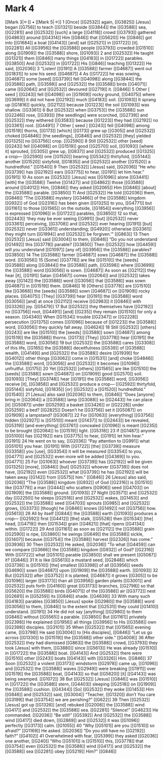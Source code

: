 # Mark 4
[[Mark 3|←]] • [[Mark 5|→]]
1 [Once] [[G2532]] again, [[G3825]] [Jesus] began [[G756]] to teach [[G1321]] beside [[G3844]] the [[G3588]] sea, [[G2281]] and [[G2532]] [such] a large [[G4118]] crowd [[G3793]] gathered [[G4863]] around [[G4314]] Him [[G846]] that [[G5620]] He [[G846]] got into [[G1684]] a boat [[G4143]] [and] sat [[G2521]] in [[G1722]] [it]. [[G2281]] All [[G3956]] the [[G3588]] people [[G3793]] crowded [[G1510]] along [[G1909]] the [[G3588]] shore, [[G1093]] 
2 and [[G2532]] He taught [[G1321]] them [[G846]] many things [[G4183]] in [[G1722]] parables. [[G3850]] And [[G2532]] in [[G1722]] His [[G846]] teaching [[G1322]] He said, [[G2036]] 
3 “Listen! [[G191]] A [[G3588]] farmer [[G4687]] went out [[G1831]] to sow his seed. [[G4687]] 
4 As [[G1722]] he was sowing, [[G4687]] some [seed] [[G3739]] fell [[G4098]] along [[G3844]] the [[G3588]] path, [[G3598]] and [[G2532]] the [[G3588]] birds [[G4071]] came [[G2064]] and [[G2532]] devoured [[G2719]] it. [[G846]] 
5 Other [ seed ] [[G243]] fell [[G4098]] on [[G1909]] rocky ground, [[G4075]] where [[G3699]] it did not have [[G2192]] much [[G4183]] soil. [[G1093]] It sprang up [[G1816]] quickly, [[G2112]] because [[G1223]] the soil [[G1093]] was shallow. [[G3361]] 
6 But [[G2532]] when [[G3753]] the [[G3588]] sun [[G2246]] rose, [[G393]] [the seedlings] were scorched, [[G2739]] and [[G2532]] they withered [[G3583]] because [[G1223]] they had [[G2192]] no [[G3361]] root. [[G4491]] 
7 Other [ seed ] [[G243]] fell [[G4098]] among [[G1519]] thorns, [[G173]] [which] [[G173]] grew up [[G305]] and [[G2532]] choked [[G4846]] [the seedlings], [[G846]] and [[G2532]] [they] yielded [[G1325]] no [[G3756]] crop. [[G2590]] 
8 Still [[G2532]] other [seed] [[G243]] fell [[G4098]] on [[G1519]] good [[G2570]] soil, [[G1093]] [where it] sprouted, [[G305]] grew up, [[G837]] and [[G2532]] produced [[G1325]] a crop— [[G2590]] one [[G1520]] bearing [[G5342]] thirtyfold, [[G5144]] another [[G1520]] sixtyfold, [[G1835]] and [[G2532]] another [[G1520]] a hundredfold.” [[G1540]] 
9 Then [[G2532]] [Jesus] said, [[G2036]] “He who [[G3739]] has [[G2192]] ears [[G3775]] to hear, [[G191]] let him hear.” [[G191]] 
10 As soon as [[G2532]] [Jesus] was [[G1096]] alone [[G3441]] [with] the [[G3588]] Twelve [[G1427]] and [[G4862]] those [[G3588]] around [[G4012]] Him, [[G846]] they asked [[G2065]] Him [[G846]] [about] the [[G3588]] parable. [[G3850]] 
11 And [[G2532]] He told [[G2036]] them, [[G846]] “The [[G3588]] mystery [[G3466]] of the [[G3588]] kingdom [[G932]] of God [[G2316]] has been given [[G1325]] to you, [[G4771]] but [[G1161]] to those [[G1565]] on the outside, [[G1854]] everything [[G3956]] is expressed [[G1096]] in [[G1722]] parables, [[G3850]] 
12 so that, [[G2443]] ‘they may be ever seeing [[G991]] [but] [[G2532]] never [[G3361]] perceiving, [[G3708]] and [[G2532]] ever hearing [[G191]] [but] [[G2532]] never [[G3361]] understanding; [[G4920]] otherwise [[G3361]] they might turn [[G1994]] and [[G2532]] be forgiven.’” [[G863]] 
13 Then [[G2532]] [Jesus] said [[G3004]] to them, [[G846]] “Do you not understand [[G1492]] this [[G3778]] parable? [[G3850]] Then [[G2532]] how [[G4459]] will you understand [[G1097]] [any of] [[G3956]] the [[G3588]] parables? [[G3850]] 
14 The [[G3588]] farmer [[G4687]] sows [[G4687]] the [[G3588]] word. [[G3056]] 
15 [Some] [[G3778]] are like [[G1510]] the [seeds] [[G3588]] along [[G3844]] the [[G3588]] path, [[G3598]] where [[G3699]] the [[G3588]] word [[G3056]] is sown. [[G4687]] As soon as [[G2112]] they hear [it], [[G191]] Satan [[G4567]] comes [[G2064]] and [[G2532]] takes away [[G142]] the [[G3588]] word [[G3056]] that [[G3588]] was sown [[G4687]] in [[G1519]] them. [[G846]] 
16 [Others] [[G3778]] are [[G1510]] like [[G3668]] the [seeds] [[G3588]] sown [[G4687]] on [[G1909]] rocky places. [[G4075]] [They] [[G3739]] hear [[G191]] the [[G3588]] word [[G3056]] [and] at once [[G2112]] receive [[G2983]] it [[G846]] with [[G3326]] joy. [[G5479]] 
17 But [[G2532]] they themselves have [[G2192]] no [[G3756]] root, [[G4491]] [and] [[G235]] they remain [[G1510]] for only a season. [[G4340]] When [[G1534]] trouble [[G2347]] or [[G2228]] persecution [[G1375]] comes [[G1096]] because of [[G1223]] the [[G3588]] word, [[G3056]] they quickly fall away. [[G4624]] 
18 Still [[G2532]] [others] [[G243]] are like [[G1510]] the [seeds] [[G3588]] sown [[G4687]] among [[G1519]] the [[G3588]] thorns. [[G173]] [They] [[G3778]] hear [[G191]] the [[G3588]] word, [[G3056]] 
19 but [[G2532]] the [[G3588]] cares [[G3308]] of this life, [[G165]] the [[G3588]] deceitfulness [[G539]] of [[G3588]] wealth, [[G4149]] and [[G2532]] the [[G3588]] desire [[G1939]] for [[G4012]] other things [[G3062]] come in [[G1531]] [and] choke [[G4846]] the [[G3588]] word, [[G3056]] and [[G2532]] it becomes [[G1096]] unfruitful. [[G175]] 
20 Yet [[G2532]] [others] [[G1565]] are like [[G1510]] the [seeds] [[G3588]] sown [[G4687]] on [[G1909]] good [[G2570]] soil. [[G1093]] [They] [[G3748]] hear [[G191]] the [[G3588]] word, [[G3056]] receive [it], [[G3858]] and [[G2532]] produce a crop— [[G2592]] thirtyfold, [[G5144]] sixtyfold, [[G1835]] [or] [[G2532]] a [[G1520]] hundredfold.” [[G1540]] 
21 [Jesus] also said [[G2036]] to them, [[G846]] “Does [anyone] bring in [[G2064]] a [[G3588]] lamp [[G3088]] so [[G2443]] he can place [it] [[G5087]] under [[G5259]] a basket [[G3426]] or [[G2228]] under [[G5259]] a bed? [[G2825]] Doesn’t he [[G3756]] set it [[G5087]] on [[G1909]] a lampstand? [[G3087]] 
22 For [[G1063]] [everything] [[G3756]] hidden [[G2927]] is [[G1510]] meant [[G1437]] to [[G2443]] be revealed, [[G5319]] [and everything] [[G3761]] concealed [[G1096]] is meant [[G235]] to be brought [[G2064]] to [[G1519]] light. [[G5318]] 
23 If [[G1487]] anyone [[G5100]] has [[G2192]] ears [[G3775]] to hear, [[G191]] let him hear.” [[G191]] 
24 He went on to say, [[G2036]] “Pay attention to [[G991]] what [[G5101]] you hear. [[G191]] With [[G1722]] [the] [[G3739]] measure [[G3358]] you [use], [[G3354]] it will be measured [[G3354]] to you, [[G4771]] and [[G2532]] even more will be added [[G4369]] to you. [[G4771]] 
25 For [[G1063]] whoever [[G3739]] has [[G2192]] will be given [[G1325]] [more], [[G846]] [but] [[G2532]] whoever [[G3739]] does not have, [[G2192]] even [[G2532]] what [[G3739]] he has [[G2192]] will be taken away [[G142]] from [[G575]] him.” [[G846]] 
26 [Jesus] also said, [[G2036]] “The [[G3588]] kingdom [[G932]] of God [[G2316]] is [[G1510]] like [[G3779]] a man [[G444]] who scatters [[G906]] seed [[G4703]] on [[G1909]] the [[G3588]] ground. [[G1093]] 
27 Night [[G3571]] and [[G2532]] day [[G2250]] he sleeps [[G2518]] and [[G2532]] wakes, [[G1453]] and [[G2532]] the [[G3588]] seed [[G4703]] sprouts [[G985]] and [[G2532]] grows, [[G3373]] [though] he [[G846]] knows [[G1492]] not [[G3756]] how. [[G5613]] 
28 All by itself [[G844]] the [[G3588]] earth [[G1093]] produces a crop— [[G2592]] first [[G4412]] [the] stalk, [[G5528]] then [[G1534]] [the] head, [[G4719]] then [[G1534]] grain [[G4621]] [that] ripens [[G4134]] within. [[G1722]] 
29 And [[G1161]] as soon as [[G2112]] the [[G3588]] grain [[G2590]] is ripe, [[G3860]] he swings [[G649]] the [[G3588]] sickle, [[G1407]] because [[G3754]] the [[G3588]] harvest [[G2326]] has come.” [[G3936]] 
30 Then [[G2532]] He asked, [[G2036]] “To what [[G4459]] can we compare [[G3666]] the [[G3588]] kingdom [[G932]] of God? [[G2316]] With [[G1722]] what [[G5101]] parable [[G3850]] shall we present [[G5087]] it? [[G846]] 
31 It is like [[G5613]] a mustard seed, [[G2848]] which [[G3739]] is [[G1510]] [the] smallest [[G3398]] of all [[G3956]] seeds [[G4690]] sown [[G4687]] upon [[G1909]] the [[G3588]] earth. [[G1093]] 
32 But [[G2532]] after [[G3752]] it is planted, [[G4687]] it grows [[G305]] to be [[G1096]] larger [[G3173]] than all [[G3956]] garden plants [[G3001]] and [[G2532]] puts forth [[G4160]] great [[G3173]] branches, [[G2798]] so that [[G5620]] the [[G3588]] birds [[G4071]] of the [[G3588]] air [[G3772]] nest [[G2681]] in [[G5259]] its [[G846]] shade. [[G4639]] 
33 With many such [[G4183]] parables [[G3850]] [Jesus] spoke [[G2980]] the [[G3588]] word [[G3056]] to them, [[G846]] to the extent that [[G2531]] they could [[G1410]] understand. [[G191]] 
34 He did not say [anything] [[G2980]] to them [[G846]] without [[G5565]] a parable. [[G3850]] But [[G1161]] privately [[G2398]] He explained [[G1956]] all things [[G3956]] to His [[G3588]] own [[G2398]] disciples. [[G3101]] 
35 When [[G2532]] that [[G1565]] evening came, [[G3798]] He said [[G3004]] to [His disciples], [[G846]] “Let us go across [[G1330]] to [[G1519]] the [[G3588]] other side.” [[G4008]] 
36 After [[G2532]] they had dismissed [[G863]] the [[G3588]] crowd, [[G3793]] they took [Jesus] with them, [[G3880]] since [[G5613]] He was already [[G1510]] in [[G1722]] the [[G3588]] boat. [[G4143]] And [[G2532]] there were [[G1510]] other [[G243]] boats [[G4143]] with [[G3326]] Him. [[G846]] 
37 Soon [[G2532]] a violent [[G3173]] windstorm [[G2978]] came up, [[G1096]] and [[G2532]] the [[G3588]] waves [[G2949]] were breaking [[G1911]] over [[G1519]] the [[G3588]] boat, [[G4143]] so that [[G5620]] [it] [[G4143]] was being swamped. [[G1072]] 
38 But [[G2532]] [Jesus] [[G846]] was [[G1510]] in [[G1722]] the [[G3588]] stern, [[G4403]] sleeping [[G2518]] on [[G1909]] the [[G3588]] cushion. [[G4344]] [So] [[G2532]] they woke [[G1453]] Him [[G846]] and [[G2532]] said, [[G3004]] “Teacher, [[G1320]] don’t You care [[G3199]] that [[G3754]] we are perishing?” [[G622]] 
39 Then [[G2532]] [Jesus] got up [[G1326]] [and] rebuked [[G2008]] the [[G3588]] wind [[G417]] and [[G2532]] the [[G3588]] sea. [[G2281]] “Silence!” [[G4623]] He commanded. [[G2036]] “Be still!” [[G5392]] And [[G2532]] the [[G3588]] wind [[G417]] died down, [[G2869]] and [[G2532]] it was [[G1096]] perfectly [[G3173]] calm. [[G1055]] 
40 “Why [[G5101]] are you [[G1510]] so afraid?” [[G1169]] He asked. [[G2036]] “Do you still have no [[G2192]] faith?” [[G4102]] 
41 Overwhelmed with fear, [[G5399]] they asked [[G2036]] one another, [[G240]] “Who [[G5101]] is [[G1510]] this, [[G3778]] that [[G3754]] even [[G2532]] the [[G3588]] wind [[G417]] and [[G2532]] the [[G3588]] sea [[G2281]] obey [[G5219]] Him?” [[G846]] 
